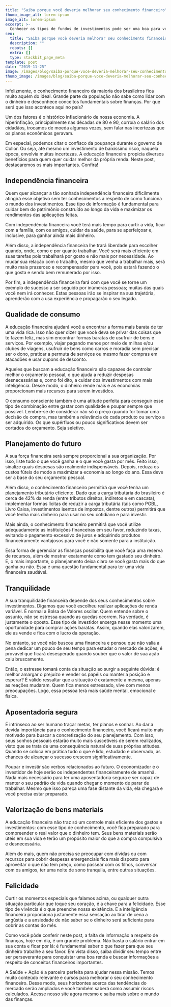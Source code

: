 ```yaml
---
title: "Saiba porque você deveria melhorar seu conhecimento financeiro"
thumb_image_alt: lorem-ipsum
image_alt: lorem-ipsum
excerpt: >-
  Conhecer os tipos de fundos de investimentos pode ser uma boa para você que pensa em diversificar mais, porém não sabe por onde começar. Uma das grandes vantagens dessa aplicação é que ela concentra um número de ativos de diferentes origens em um só lugar. Além disso, não há a necessidade de serem administrados pelo investidor, trabalho feito por um profissional escolhido pela instituição do fundo.
seo:
  title: "Saiba porque você deveria melhorar seu conhecimento financeiro"
  description: ""
  robots: []
  extra: []
  type: stackbit_page_meta
template: post
date: "2019-11-25"
image: /images/blog/saiba-porque-voce-deveria-melhorar-seu-conhecimento-financeiro.jpg
thumb_image: /images/blog/saiba-porque-voce-deveria-melhorar-seu-conhecimento-financeiro.jpg
---
```


Infelizmente, o conhecimento financeiro da maioria dos brasileiros fica muito aquém do ideal. Grande parte da população não sabe como lidar com o dinheiro e desconhece conceitos fundamentais sobre finanças. Por que será que isso acontece aqui no país?

Um dos fatores é o histórico inflacionário de nossa economia. A hiperinflação, principalmente nas décadas de 80 e 90, corroía o salário dos cidadãos, trocamos de moeda algumas vezes, sem falar nas incertezas que os planos econômicos geravam.

Em especial, podemos citar o confisco da poupança durante o governo de Collor. Ou seja, até mesmo um investimento de baixíssimo risco, naquela época, envolvia muitas incertezas. A educação financeira propicia diversos benefícios para quem quer cuidar melhor da própria renda. Neste post, destacaremos os mais importantes. Confira!

## Independência financeira

Quem quer alcançar a tão sonhada independência financeira dificilmente atingirá esse objetivo sem ter conhecimentos a respeito de como funciona o mundo dos investimentos. Esse tipo de informação é fundamental para cuidar bem do patrimônio construído ao longo da vida e maximizar os rendimentos das aplicações feitas.

Com independência financeira você terá mais tempo para curtir a vida, ficar com a família, com os amigos, cuidar da saúde, para se aperfeiçoar e, inclusive, para ganhar ainda mais dinheiro.

Além disso, a independência financeira lhe trará liberdade para escolher quando, onde, como e por quanto trabalhar. Você será mais eficiente em suas tarefas pois trabalhará por gosto e não mais por necessidade. Ao mudar sua relação com o trabalho, mesmo que venha a trabalhar mais, será muito mais prazeroso e recompensador para você, pois estará fazendo o que gosta e sendo bem remunerado por isso.

Por fim, a independência financeira fará com que você se torne um exemplo de sucesso a ser seguido por inúmeras pessoas; muitas das quais você nem irá conhecer. Estas pessoas irão se inspirar na sua trajetória, aprenderão com a usa experiência e propagarão o seu legado.

## Qualidade de consumo

A educação financeira ajudará você a encontrar a forma mais barata de ter uma vida rica. Isso não quer dizer que você deva se privar das coisas que te fazem feliz, mas sim encontrar formas baratas de usufruir de bens e serviços. Por exemplo, viajar pagando menos por meio de milhas e/ou clubes de viagens, usufruir de bens como carros e moradia sem precisar ser o dono, praticar a permuta de serviços ou mesmo fazer compras em atacadões e usar cupons de desconto.

Aqueles que buscam a educação financeira são capazes de controlar melhor o orçamento pessoal, o que ajuda a reduzir despesas desnecessárias e, como foi dito, a cuidar dos investimentos com mais inteligência. Desse modo, o dinheiro rende mais e as economias proporcionam mais recursos para serem investidos.

O consumo consciente também é uma atitude perfeita para conseguir esse tipo de combinação entre gastar com qualidade e poupar sempre que possível. Lembre-se de considerar não só o preço quando for tomar uma decisão de compra, mas também a relevância de cada produto ou serviço a ser adquirido. Os que supérfluos ou pouco significativos devem ser cortados do orçamento. Seja seletivo.

## Planejamento do futuro

A sua força financeira será sempre proporcional a sua organização. Por isso, liste tudo o que você ganha e o que você gasta por mês. Feito isso, sinalize quais despesas são realmente indispensáveis. Depois, reduza os custos fúteis de modo a maximizar a economia ao longo do ano. Essa deve ser a base do seu orçamento pessoal.

Além disso, o conhecimento financeiro permitirá que você tenha um planejamento tributário eficiente. Dado que a carga tributária do brasileiro é cerca de 42% da renda (entre tributos direitos, indiretos e em cascata), implementar formas lícitas de reduzir a carga tributária (tais como PGBL, Livro Caixa, investimentos isentos de impostos, dentre outros) permitirá que você tenha mais dinheiro para usar no seu cotidiano e para investir.

Mais ainda, o conhecimento financeiro permitirá que você utilize adequadamente as instituições financeiras em seu favor, reduzindo taxas, evitando o pagamento excessivo de juros e adquirindo produtos financeiramente vantajosos para você e não somente para a instituição.

Essa forma de gerenciar as finanças possibilita que você faça uma reserva de recursos, além de mostrar exatamente como tem gastado seu dinheiro. E, o mais importante, o planejamento deixa claro se você gasta mais do que ganha ou não. Essa é uma questão fundamental para ter uma vida financeira saudável.

## Tranquilidade

A sua tranquilidade financeira depende dos seus conhecimentos sobre investimentos. Digamos que você escolheu realizar aplicações de renda variável. É normal a Bolsa de Valores oscilar. Quem entende sobre o assunto, não se estressa quando as quedas ocorrem. Na verdade, é justamente o oposto. Esse tipo de investidor enxerga nesse momento uma oportunidade para comprar ações baratas. Assim, quando elas valorizarem, ele as vende e fica com o lucro da operação.

No entanto, se você não buscou uma financeira e pensou que não valia a pena dedicar um pouco de seu tempo para estudar o mercado de ações, é provável que ficará desesperado quando souber que o valor de sua ação caiu bruscamente.

Então, o estresse tomará conta da situação ao surgir a seguinte dúvida: é melhor amargar o prejuízo e vender os papéis ou manter a posição e esperar? É válido ressaltar que a situação é exatamente a mesma, apenas as reações mudaram. Quem fica menos estressado, vive com menos preocupações. Logo, essa pessoa terá mais saúde mental, emocional e física.

## Aposentadoria segura

É intrínseco ao ser humano traçar metas, ter planos e sonhar. Ao dar a devida importância para o conhecimento financeiro, você ficará muito mais motivado para buscar a concretização do seu planejamento. Com isso, seus sonhos pessoais estarão muito mais suscetíveis de serem realizados, visto que se trata de uma consequência natural de suas próprias atitudes. Quando se coloca em prática tudo o que é lido, estudado e observado, as chances de alcançar o sucesso crescem significativamente.

Poupar e investir são verbos relacionados ao futuro. O economizador e o investidor de hoje serão os independentes financeiramente de amanhã. Nada mais necessário para ter uma aposentadoria segura e ser capaz de manter o seu padrão de vida quando chegar o momento de parar de trabalhar. Mesmo que isso pareça uma fase distante da vida, ela chegará e você precisa estar preparado.

## Valorização de bens materiais

A educação financeira não traz só um controle mais eficiente dos gastos e investimentos: com esse tipo de conhecimento, você fica preparado para compreender o real valor que o dinheiro tem. Seus bens materiais serão úteis em sua vida e terão um propósito maior do que a compra compulsiva e desnecessária.

Além do mais, quem não precisa se preocupar com dívidas ou com recursos para cobrir despesas emergenciais fica mais disposto para aproveitar o que não tem preço, como passear com os filhos, conversar com os amigos, ter uma noite de sono tranquila, entre outras situações.

## Felicidade

Curtir os momentos especiais que falamos acima, ou qualquer outra situação particular que toque seu coração, é a chave para a felicidade. Esse tipo de vivência é o que preenche nossa existência. E a inteligência financeira proporciona justamente essa sensação ao tirar de cena a angústia e a ansiedade de não saber se o dinheiro será suficiente para cobrir as contas do mês.

Como você pôde conferir neste post, a falta de informação a respeito de finanças, hoje em dia, é um grande problema. Não basta o salário entrar em sua conta e ficar por lá: é fundamental saber o que fazer para que seu dinheiro trabalhe a seu favor. Em vista disso, saiba dividir seu tempo entre ser perseverante para conquistar uma boa renda e buscar informações a respeito de conceitos financeiros importantes.

A Saúde + Ação é a parceira perfeita para ajudar nessa missão. Temos muito conteúdo relevante e cursos para melhorar o seu conhecimento financeiro. Desse modo, seus horizontes acerca das tendências do mercado serão ampliados e você também saberá como assumir riscos calculados. Acesse nosso site agora mesmo e saiba mais sobre o mundo das finanças.
